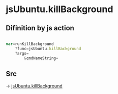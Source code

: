 # jsUbuntu.killBackground

## Difinition by js action

```js.js

var=runKillBackground
	?func=jsUbuntu.killBackground
	?args=
		&cmdNameString=
```

## Src

-> [jsUbuntu.killBackground](https://github.com/puutaro/CommandClick/blob/master/app/src/main/java/com/puutaro/commandclick/fragment_lib/terminal_fragment/js_interface/JsUbuntu.kt#L111)


